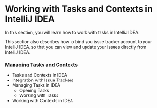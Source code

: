 # Working with Tasks and Contexts in IntelliJ IDEA

In this section, you will learn how to work with tasks in IntelliJ IDEA. 

This section also describes how to bind you issue tracker account to your IntelliJ IDEA, so that you can view and update your issues directly from IntelliJ IDEA.

### Managing Tasks and Contexts

* Tasks and Contexts in IDEA
* Integration with Issue Trackers
* Managing Tasks in IDEA
    - Opening Tasks
    - Working with Tasks
* Working with Contexts in IDEA
